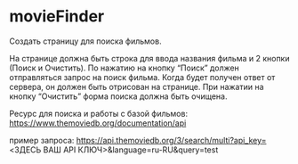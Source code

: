 # movieFinder
Создать страницу для поиска фильмов.

На странице должна быть строка для ввода названия фильма и 2 кнопки (Поиск и Очистить). По нажатию на кнопку “Поиск” должен отправляться запрос на поиск фильма. Когда будет получен ответ от сервера, он должен быть отрисован на странице. При нажатии на кнопку “Очистить” форма поиска должна быть очищена.


Ресурс для поиска и работы с базой фильмов: https://www.themoviedb.org/documentation/api

пример запроса:
https://api.themoviedb.org/3/search/multi?api_key=<ЗДЕСЬ ВАШ API КЛЮЧ>&language=ru-RU&query=test

